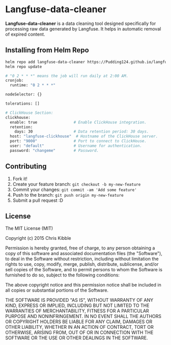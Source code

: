 # Langfuse-data-cleaner

**Langfuse-data-cleaner** is a data cleaning tool designed specifically for processing raw data generated by Langfuse. It helps in automatic removal of expired content.

## Installing from Helm Repo

```bash
helm repo add langfuse-data-cleaner https://Pudding124.github.io/langfuse-data-cleaner
helm repo update
```

```bash
# "0 2 * * *" means the job will run daily at 2:00 AM.
cronjob:
  runtime: "0 2 * * *"

nodeSelector: {}

tolerations: []

# ClickHouse Section:
clickhouse:
  enable: true                # Enable ClickHouse integration.
  retention:
    days: 30                  # Data retention period: 30 days.
  host: "langfuse-clickhouse"  # Hostname of the ClickHouse server.
  port: "9000"                # Port to connect to ClickHouse.
  user: "default"             # Username for authentication.
  password: "changeme"        # Password.
```

## Contributing
 
1. Fork it!
2. Create your feature branch: `git checkout -b my-new-feature`
3. Commit your changes: `git commit -am 'Add some feature'`
4. Push to the branch: `git push origin my-new-feature`
5. Submit a pull request :D

## License
 
The MIT License (MIT)

Copyright (c) 2015 Chris Kibble

Permission is hereby granted, free of charge, to any person obtaining a copy of this software and associated documentation files (the "Software"), to deal in the Software without restriction, including without limitation the rights to use, copy, modify, merge, publish, distribute, sublicense, and/or sell copies of the Software, and to permit persons to whom the Software is furnished to do so, subject to the following conditions:

The above copyright notice and this permission notice shall be included in all copies or substantial portions of the Software.

THE SOFTWARE IS PROVIDED "AS IS", WITHOUT WARRANTY OF ANY KIND, EXPRESS OR IMPLIED, INCLUDING BUT NOT LIMITED TO THE WARRANTIES OF MERCHANTABILITY, FITNESS FOR A PARTICULAR PURPOSE AND NONINFRINGEMENT. IN NO EVENT SHALL THE AUTHORS OR COPYRIGHT HOLDERS BE LIABLE FOR ANY CLAIM, DAMAGES OR OTHER LIABILITY, WHETHER IN AN ACTION OF CONTRACT, TORT OR OTHERWISE, ARISING FROM, OUT OF OR IN CONNECTION WITH THE SOFTWARE OR THE USE OR OTHER DEALINGS IN THE SOFTWARE.